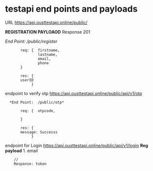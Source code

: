 # testapi end points and payloads

URL https://api.ousttestapi.online/public/

**REGISTRATION PAYLOAOD**
Response 201

*End Point:  /public/register*
            
           req: {  firstname,
                   lastname,
                   email,
                   phone
           }

           res: {
           userID
                }

endpoint to verify otp
https://api.ousttestapi.online/public/api/v1/otp

      *End Point:  /public/otp*
            
           req: {  otpcode,
                   
           }

           res: {
           message: Successs
                }

endpoint for Login
https://api.ousttestapi.online/public/api/v1/login
      **Reg payload**
        1. email
     
        //
        Response: token




